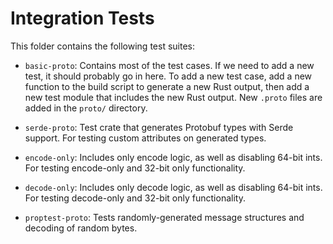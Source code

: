 # Integration Tests

This folder contains the following test suites:

- `basic-proto`: Contains most of the test cases. If we need to add a new test, it should probably go in here. To add a new test case, add a new function to the build script to generate a new Rust output, then add a new test module that includes the new Rust output. New `.proto` files are added in the `proto/` directory.

- `serde-proto`: Test crate that generates Protobuf types with Serde support. For testing custom attributes on generated types.

- `encode-only`: Includes only encode logic, as well as disabling 64-bit ints. For testing encode-only and 32-bit only functionality.

- `decode-only`: Includes only decode logic, as well as disabling 64-bit ints. For testing decode-only and 32-bit only functionality.

- `proptest-proto`: Tests randomly-generated message structures and decoding of random bytes.
